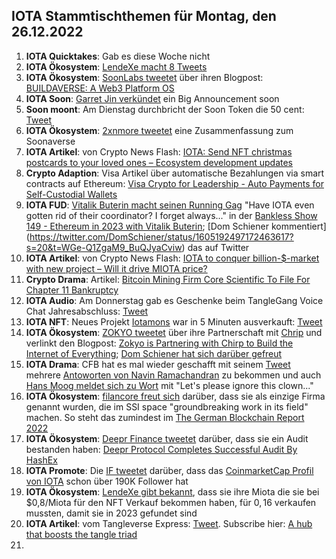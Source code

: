 ## IOTA Stammtischthemen für Montag, den 26.12.2022

1. **IOTA Quicktakes**: Gab es diese Woche nicht 
2. **IOTA Ökosystem**: [LendeXe macht 8 Tweets](https://twitter.com/LendeXeFinance/status/1604832261995745280?s=20&t=Iqilz3YvTMlJiU_81fBfCg)
3. **IOTA Ökosystem**: [SoonLabs tweetet](https://twitter.com/soon_labs/status/1605077434998480896?s=20&t=Iqilz3YvTMlJiU_81fBfCg) über ihren Blogpost: [BUILDAVERSE: A Web3 Platform OS](https://soonlabs.medium.com/buildaverse-a-web3-platform-os-981c3aef5b5e)
4. **IOTA Soon**: [Garret Jin verkündet](https://twitter.com/GarrettBullish/status/1603379605435744256?s=20&t=RHw1Kv8gA7iiLDgtZ_85lA) ein Big Announcement soon 
5. **Soon moont**: Am Dienstag durchbricht der Soon Token die 50 cent: [Tweet](https://twitter.com/the_uploadfiltr/status/1605142025405349888?s=20&t=3SYN_1Ha3eivvqxZvyVaYA)
6. **IOTA Ökosystem**: [2xnmore tweetet](https://twitter.com/2xnmore/status/1604783247770103808?s=20&t=3SYN_1Ha3eivvqxZvyVaYA) eine Zusammenfassung zum Soonaverse
7. **IOTA Artikel**: von Crypto News Flash: [IOTA: Send NFT christmas postcards to your loved ones – Ecosystem development updates](https://www.crypto-news-flash.com/iota-send-nft-christmas-postcards-to-your-loved-ones-ecosystem-development-updates/)
8. **Crypto Adaption**: Visa Artikel über automatische Bezahlungen via smart contracts auf Ethereum: [Visa Crypto for Leadership - Auto Payments for Self-Custodial Wallets](https://usa.visa.com/solutions/crypto/auto-payments-for-self-custodial-wallets.html)
9. **IOTA FUD**: [Vitalik Buterin macht seinen Running Gag](https://www.youtube.com/clip/UgkxXOq3ReA2uaThJy7eX8DM94hKLeRbvLFM) "Have IOTA even gotten rid of their coordinator? I forget always..." in der [Bankless Show 149 - Ethereum in 2023 with Vitalik Buterin](https://www.youtube.com/watch?v=QXKqIIf6_AE&feature=youtu.be); [Dom Schiener kommentiert] (https://twitter.com/DomSchiener/status/1605192497172463617?s=20&t=WGe-Q1ZgaM9_BuQJyaCviw) das auf Twitter
10. **IOTA Artikel**: von Crypto News Flash: [IOTA to conquer billion-$-market with new project – Will it drive MIOTA price?](https://www.crypto-news-flash.com/iota-to-conquer-billion-market-with-new-project-will-it-drive-miota-price/)
11. **Crypto Drama**: Artikel: [Bitcoin Mining Firm Core Scientific To File For Chapter 11 Bankruptcy](https://watcher.guru/news/bitcoin-mining-firm-core-scientific-to-file-for-chapter-11-bankruptcy)
12. **IOTA Audio**: Am Donnerstag gab es Geschenke beim TangleGang Voice Chat Jahresabschluss: [Tweet](https://twitter.com/GangTangleTalk/status/1605457098338439170?s=20&t=gJv3LGTjICxgo_ylj70m8A)
13. **IOTA NFT**: Neues Projekt [Iotamons](https://twitter.com/iotamons) war in 5 Minuten ausverkauft: [Tweet](https://twitter.com/iotamons/status/1605280129919467520?s=20&t=gJv3LGTjICxgo_ylj70m8A)
14. **IOTA Ökosystem**: [ZOKYO tweetet](https://twitter.com/ZOKYO_io/status/1605189292695093248?s=20&t=gJv3LGTjICxgo_ylj70m8A) über ihre Partnerschaft mit [Chrip](https://twitter.com/ChirpIoT) und verlinkt den Blogpost: [Zokyo is Partnering with Chirp to Build the Internet of Everything](https://medium.com/@zokyo.io/zokyo-is-partnering-with-chirp-to-build-the-internet-of-everything-1d322d3c71bf); [Dom Schiener hat sich darüber gefreut](https://twitter.com/DomSchiener/status/1605229925434269697?s=20&t=gJv3LGTjICxgo_ylj70m8A)
15. **IOTA Drama**: CFB hat es mal wieder geschafft mit seinem [Tweet](https://twitter.com/c___f___b/status/1605195801554485248?s=20&t=gJv3LGTjICxgo_ylj70m8A) mehrere [Antoworten von Navin Ramachandran](https://twitter.com/navinram999/status/1605215401171992582?s=20&t=gJv3LGTjICxgo_ylj70m8A) zu bekommen und auch [Hans Moog meldet sich zu Wort](https://twitter.com/hus_qy/status/1605377802953707520?s=20&t=gJv3LGTjICxgo_ylj70m8A) mit "Let's please ignore this clown..."
16. **IOTA Ökosystem**: [filancore freut sich](https://twitter.com/FilancoreGmbH/status/1605484248311377921?s=20&t=zhyASLQCNe-YPFCGYM1TMw) darüber, dass sie als einzige Firma genannt wurden, die im SSI space "groundbreaking work in its field" machen. So steht das zumindest im [The German Blockchain Report 2022](https://www.certik.com/resources/blog/45sb7IJngkQuoTz9fWpWmQ-the-german-blockchain-report-2022) 
17. **IOTA Ökosystem**: [Deepr Finance tweetet](https://twitter.com/DeeprFinance/status/1605222935714844677?s=20&t=L2o8s-mjCSmVfljBZg58Pw) darüber, dass sie ein Audit bestanden haben: [Deepr Protocol Completes Successful Audit By HashEx](https://medium.com/@Deepr.Finance/deepr-protocol-completes-successful-audit-by-hashex-70b10304031f)
18. **IOTA Promote**: Die [IF tweetet](https://twitter.com/iota/status/1605491652851900424?s=20&t=_70r6vmPk7U58plHouJX2w) darüber, dass das [CoinmarketCap Profil von IOTA](https://coinmarketcap.com/community/profile/IOTA) schon über 190K Follower hat
19. **IOTA Ökosystem**: [LendeXe gibt bekannt](https://twitter.com/LendeXeFinance/status/1605572982889496577?s=20&t=zhyASLQCNe-YPFCGYM1TMw), dass sie ihre Miota die sie bei $0,8/Miota für den NFT Verkauf bekommen haben, für $0,16$ verkaufen mussten, damit sie in 2023 gefundet sind
20. **IOTA Artikel**: vom Tangleverse Express: [Tweet](https://twitter.com/TangleVerseWeb/status/1605554715181268992?s=20&t=zhyASLQCNe-YPFCGYM1TMw). Subscribe hier: [A hub that boosts the tangle triad](https://tangleverse.io/)
21. 
